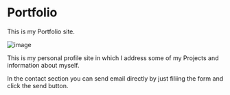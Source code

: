 # Portfolio
This is my Portfolio site.

![image](https://user-images.githubusercontent.com/51444484/187647297-72db922e-44f3-4fda-81ae-f10af1376878.png)

This is my personal profile site in which I address some of my Projects and information about myself.

In the contact section you can send email directly by just filiing the form and click the send button.
